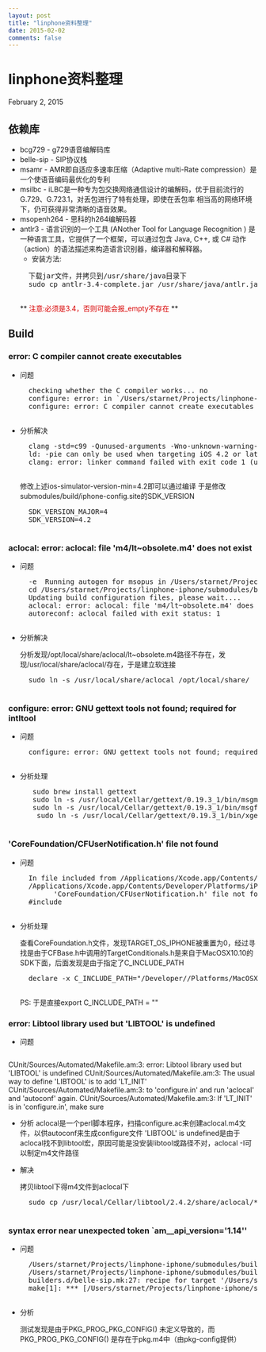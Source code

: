 ```yaml
---
layout: post
title: "linphone资料整理"
date: 2015-02-02
comments: false
---
```

# linphone资料整理
February 2, 2015

## 依赖库
* bcg729 - g729语音编解码库
* belle-sip - SIP协议栈
* msamr - AMR即自适应多速率压缩（Adaptive multi-Rate compression）是一个使语音编码最优化的专利
* msilbc - iLBC是一种专为包交换网络通信设计的编解码，优于目前流行的G.729、G.723.1，对丢包进行了特有处理，即使在丢包率 相当高的网络环境下，仍可获得非常清晰的语音效果。
* msopenh264 - 思科的h264编解码器
* antlr3 - 语言识别的一个工具 (ANother Tool for Language Recognition ) 是一种语言工具，它提供了一个框架，可以通过包含 Java, C++, 或 C# 动作（action）的语法描述来构造语言识别器，编译器和解释器。
	* 安装方法:
	<pre>
	下载jar文件，并拷贝到/usr/share/java目录下
	sudo cp antlr-3.4-complete.jar /usr/share/java/antlr.jar
	</pre>
	** <font color=d80000>注意:必须是3.4，否则可能会报_empty不存在 </font> **


## Build
###  error: C compiler cannot create executables
* 问题
	<pre>
	checking whether the C compiler works... no
	configure: error: in `/Users/starnet/Projects/linphone-iphone/submodules/build-i386-apple-darwin/externals/polarssl':
	configure: error: C compiler cannot create executables
	</pre>
* 分析解决
	<pre>
	clang -std=c99 -Qunused-arguments -Wno-unknown-warning-option -Wno-unused-command-line-argument-hard-error-in-future  -arch i386  -isysroot /Applications/Xcode.app/Contents/Developer/Platforms/iPhoneSimulator.platform/Developer/SDKs/iPhoneSimulator.sdk -mios-simulator-version-min=4.0 -DTARGET_OS_IPHONE=1 -D__IOS -fms-extensions -Dsha256=polarssl_sha256  -Dasm=__asm hello.c 
	ld: -pie can only be used when targeting iOS 4.2 or later
	clang: error: linker command failed with exit code 1 (use -v to see invocation)
	</pre>
	修改上述ios-simulator-version-min=4.2即可以通过编译
	于是修改submodules/build/iphone-config.site的SDK_VERSION
	<pre>
	SDK_VERSION_MAJOR=4                                                              
	SDK_VERSION=4.2   
	</pre>

### aclocal: error: aclocal: file 'm4/lt~obsolete.m4' does not exist
* 问题
	<pre>
	-e  Running autogen for msopus in /Users/starnet/Projects/linphone-iphone/submodules/build/..//externals/opus 
	cd /Users/starnet/Projects/linphone-iphone/submodules/build/..//externals/opus && ./autogen.sh
	Updating build configuration files, please wait....
	aclocal: error: aclocal: file 'm4/lt~obsolete.m4' does not exist
	autoreconf: aclocal failed with exit status: 1
	</pre>

* 分析解决

	分析发现/opt/local/share/aclocal/lt~obsolete.m4路径不存在，发现/usr/local/share/aclocal/存在，于是建立软连接
	<pre>
	sudo ln -s /usr/local/share/aclocal /opt/local/share/
	</pre>

### configure: error: GNU gettext tools not found; required for intltool
* 问题
	<pre>
	configure: error: GNU gettext tools not found; required for intltool
	</pre>
* 分析处理
	<pre>
	 sudo brew install gettext
	 sudo ln -s /usr/local/Cellar/gettext/0.19.3_1/bin/msgmerge /usr/local/bin/
	 sudo ln -s /usr/local/Cellar/gettext/0.19.3_1/bin/msgfmt /usr/local/bin/
	  sudo ln -s /usr/local/Cellar/gettext/0.19.3_1/bin/xgettext /usr/local/bin/
	</pre>
	
### 'CoreFoundation/CFUserNotification.h' file not found
* 问题
	<pre>
	In file included from /Applications/Xcode.app/Contents/Developer/Platforms/iPhoneSimulator.platform/Developer/SDKs/iPhoneSimulator.sdk/System/Library/Frameworks/CFNetwork.framework/Headers/CFHost.h:22:
	/Applications/Xcode.app/Contents/Developer/Platforms/iPhoneSimulator.platform/Developer/SDKs/iPhoneSimulator.sdk/System/Library/Frameworks/CoreFoundation.framework/Headers/CoreFoundation.h:92:10: fatal error: 
	      'CoreFoundation/CFUserNotification.h' file not found
	#include <CoreFoundation/CFUserNotification.h>
	</pre>
	
* 分析处理

	查看CoreFoundation.h文件，发现TARGET_OS_IPHONE被重置为0，经过寻找是由于CFBase.h中调用的TargetConditionals.h是来自于MacOSX10.10的SDK下面，后面发现是由于指定了C_INCLUDE_PATH
	<pre>
	declare -x C_INCLUDE_PATH="/Developer//Platforms/MacOSX.platform/Developer/SDKs/MacOSX10.10.sdk/usr/include/"
	</pre>
	PS: 于是直接export C_INCLUDE_PATH = ""
	
### error: Libtool library used but 'LIBTOOL' is undefined
* 问题
	<pre>
CUnit/Sources/Automated/Makefile.am:3: error: Libtool library used but 'LIBTOOL' is undefined
CUnit/Sources/Automated/Makefile.am:3:   The usual way to define 'LIBTOOL' is to add 'LT_INIT'
CUnit/Sources/Automated/Makefile.am:3:   to 'configure.in' and run 'aclocal' and 'autoconf' again.
CUnit/Sources/Automated/Makefile.am:3:   If 'LT_INIT' is in 'configure.in', make sure
	</pre>
* 分析
	aclocal是一个perl脚本程序，扫描configure.ac来创建aclocal.m4文件，以供autoconf来生成configure文件
	'LIBTOOL' is undefined是由于aclocal找不到libtool宏，原因可能是没安装libtool或路径不对，aclocal -I可以制定m4文件路径
	
* 解决

	拷贝libtool下得m4文件到aclocal下
	<pre>
	sudo cp /usr/local/Cellar/libtool/2.4.2/share/aclocal/* /opt/local/share/aclocal/
	</pre>

### syntax error near unexpected token `am__api_version='1.14''

* 问题
	<pre>
	/Users/starnet/Projects/linphone-iphone/submodules/build/..//belle-sip/configure: line 2637: syntax error near unexpected token \`am__api_version='1.14''
	/Users/starnet/Projects/linphone-iphone/submodules/build/..//belle-sip/configure: line 2637: `am__api_version='1.14''
	builders.d/belle-sip.mk:27: recipe for target '/Users/starnet/Projects/linphone-iphone/submodules/build/../build-i386-apple-darwin/belle-sip/Makefile' failed
	make[1]: *** [/Users/starnet/Projects/linphone-iphone/submodules/build/../build-i386-apple-darwin/belle-sip/Makefile] Error 2
	</pre>
	
* 分析
	
	测试发现是由于PKG_PROG_PKG_CONFIG() 未定义导致的，而PKG_PROG_PKG_CONFIG() 是存在于pkg.m4中（由pkg-config提供）